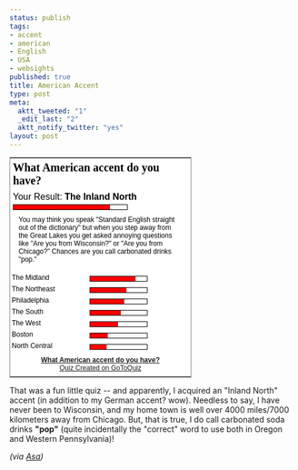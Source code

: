 ```yaml
--- 
status: publish
tags: 
- accent
- american
- English
- USA
- websights
published: true
title: American Accent
type: post
meta: 
  aktt_tweeted: "1"
  _edit_last: "2"
  aktt_notify_twitter: "yes"
layout: post
---
```

<table style="width: 320px; border: 1px solid gray; font: normal 12px arial, verdana, sans-serif; background-color: white;"><tr><td colspan="2" style="background: white; color: black; padding: 5px;"><b style="font: bold 20px 'Times New Roman', serif; display: block; margin-bottom: 8px;">What American accent do you have?</b> <div style="font-size: 16px; margin-bottom: 4px;">Your Result: <b>The Inland North</b></div><div style="width: 200px; background: white; border: 1px solid black;"><div style="width: 85%; background: red; font-size: 8px; line-height: 8px;">&nbsp;</div></div><p style="margin: 10px; border: none; background: white; color: black;">You may think you speak "Standard English straight out of the dictionary" but when you step away from the Great Lakes you get asked annoying questions like "Are you from Wisconsin?" or "Are you from Chicago?"  Chances are you call carbonated drinks "pop."</p></td></tr><tr><td style="color: black; background: white; padding: 3px;">The Midland</td><td style="background: white; padding: 3px;"><div style="width: 100px; background: white; border: 1px solid black; margin-top: 4px;"><div style="width: 80%; background: red; font-size: 8px; line-height: 8px;">&nbsp;</div></div></td></tr><tr><td style="color: black; background: white; padding: 3px;">The Northeast</td><td style="background: white; padding: 3px;"><div style="width: 100px; background: white; border: 1px solid black; margin-top: 4px;"><div style="width: 64%; background: red; font-size: 8px; line-height: 8px;">&nbsp;</div></div></td></tr><tr><td style="color: black; background: white; padding: 3px;">Philadelphia</td><td style="background: white; padding: 3px;"><div style="width: 100px; background: white; border: 1px solid black; margin-top: 4px;"><div style="width: 60%; background: red; font-size: 8px; line-height: 8px;">&nbsp;</div></div></td></tr><tr><td style="color: black; background: white; padding: 3px;">The South</td><td style="background: white; padding: 3px;"><div style="width: 100px; background: white; border: 1px solid black; margin-top: 4px;"><div style="width: 54%; background: red; font-size: 8px; line-height: 8px;">&nbsp;</div></div></td></tr><tr><td style="color: black; background: white; padding: 3px;">The West</td><td style="background: white; padding: 3px;"><div style="width: 100px; background: white; border: 1px solid black; margin-top: 4px;"><div style="width: 49%; background: red; font-size: 8px; line-height: 8px;">&nbsp;</div></div></td></tr><tr><td style="color: black; background: white; padding: 3px;">Boston</td><td style="background: white; padding: 3px;"><div style="width: 100px; background: white; border: 1px solid black; margin-top: 4px;"><div style="width: 31%; background: red; font-size: 8px; line-height: 8px;">&nbsp;</div></div></td></tr><tr><td style="color: black; background: white; padding: 3px;">North Central</td><td style="background: white; padding: 3px;"><div style="width: 100px; background: white; border: 1px solid black; margin-top: 4px;"><div style="width: 29%; background: red; font-size: 8px; line-height: 8px;">&nbsp;</div></div></td></tr><tr><td colspan="2" style="text-align: center; padding: 8px;"><a href="http://www.gotoquiz.com/what_american_accent_do_you_have"><b>What American accent do you have?</b></a><br /><a href="http://www.gotoquiz.com/">Quiz Created on GoToQuiz</a></td></tr></table>

That was a fun little quiz -- and apparently, I acquired an "Inland North" accent (in addition to my German accent? wow). Needless to say, I have never been to Wisconsin, and my home town is well over 4000 miles/7000 kilometers away from Chicago. But, that is true, I do call carbonated soda drinks <strong>"pop"</strong> (quite incidentally the "correct" word to use both in Oregon and Western Pennsylvania)!

<em>(via <a href="http://weblogs.mozillazine.org/asa/archives/2008/12/talk_like_a_wha.html">Asa</a>)</em>
